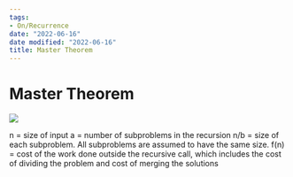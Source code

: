 ```yaml
---
tags:
- On/Recurrence
date: "2022-06-16"
date modified: "2022-06-16"
title: Master Theorem
---
```


# Master Theorem
![](https://i.imgur.com/GsZDYym.png)

n = size of input
a = number of subproblems in the recursion
n/b = size of each subproblem. All subproblems are assumed
	 to have the same size.
f(n) = cost of the work done outside the recursive call,
	  which includes the cost of dividing the problem and
	  cost of merging the solutions
